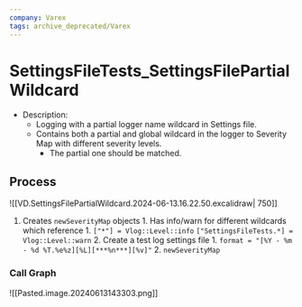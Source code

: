 ```yaml
---
company: Varex
tags: archive_deprecated/Varex
---
```

# SettingsFileTests_SettingsFilePartialWildcard
- Description:
	- Logging with a partial logger name wildcard in Settings file.
	- Contains both a partial and global wildcard in the logger to Severity Map with different severity levels. 
		- The partial one should be matched.

## Process
![[VD.SettingsFilePartialWildcard.2024-06-13.16.22.50.excalidraw| 750]]
1. Creates `newSeverityMap` objects
		1. Has info/warn for different wildcards which reference 
		1. `["*"] = Vlog::Level::info`
		   `["SettingsFileTests.*] = Vlog::Level::warn`
	2. Create a test log settings file
		1. `format = "[%Y - %m - %d %T.%e%z][%L][***%n***][%v]"`
		2. `newSeverityMap`

### Call Graph
![[Pasted.image.20240613143303.png]]